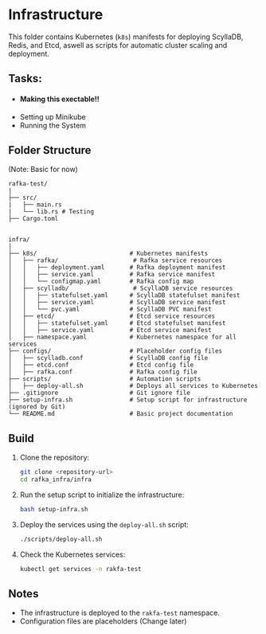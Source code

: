 # Infrastructure
This folder contains Kubernetes (`k8s`) manifests for deploying ScyllaDB, Redis, and Etcd, aswell as scripts for automatic cluster scaling and deployment.

## Tasks:

- #### Making this exectable!!
- Setting up Minikube
- Running the System

## Folder Structure

(Note: Basic for now)

```
rafka-test/
|
├── src/
|   ├── main.rs
|   └── lib.rs # Testing
├── Cargo.toml


infra/
│
├── k8s/                          # Kubernetes manifests
│   ├── rafka/                     # Rafka service resources
│   │   ├── deployment.yaml       # Rafka deployment manifest
│   │   ├── service.yaml          # Rafka service manifest
│   │   └── configmap.yaml        # Rafka config map
│   ├── scylladb/                  # ScyllaDB service resources
│   │   ├── statefulset.yaml      # ScyllaDB statefulset manifest
│   │   ├── service.yaml          # ScyllaDB service manifest
│   │   └── pvc.yaml              # ScyllaDB PVC manifest
│   ├── etcd/                     # Etcd service resources
│   │   ├── statefulset.yaml      # Etcd statefulset manifest
│   │   ├── service.yaml          # Etcd service manifest
│   ├── namespace.yaml            # Kubernetes namespace for all services
├── configs/                      # Placeholder config files
│   ├── scylladb.conf             # ScyllaDB config file
│   ├── etcd.conf                 # Etcd config file
│   ├── rafka.conf                # Rafka config file
├── scripts/                      # Automation scripts
│   ├── deploy-all.sh             # Deploys all services to Kubernetes
├── .gitignore                    # Git ignore file
├── setup-infra.sh                # Setup script for infrastructure (ignored by Git)
└── README.md                     # Basic project documentation

```

## Build

1. Clone the repository:
   ```bash
   git clone <repository-url>
   cd rafka_infra/infra
   ```

2. Run the setup script to initialize the infrastructure:
   ```bash
   bash setup-infra.sh
   ```

3. Deploy the services using the `deploy-all.sh` script:
   ```bash
   ./scripts/deploy-all.sh
   ```

4. Check the Kubernetes services:
   ```bash
   kubectl get services -n rakfa-test
   ```

## Notes

- The infrastructure is deployed to the `rakfa-test` namespace.
- Configuration files are placeholders (Change later)